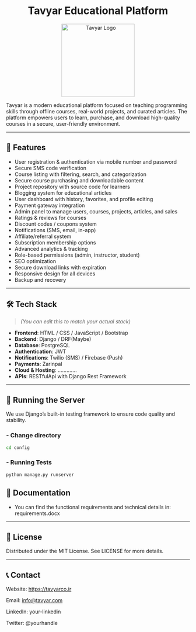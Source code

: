
<h1 align="center">Tavyar Educational Platform</h1>
<p align="center">
  <img src="link-to-your-logo-if-you-have-one" alt="Tavyar Logo" width="200" />
</p>

Tavyar is a modern educational platform focused on teaching programming skills through offline courses, real-world projects, and curated articles. The platform empowers users to learn, purchase, and download high-quality courses in a secure, user-friendly environment.

---

## 🚀 Features

- User registration & authentication via mobile number and password
- Secure SMS code verification
- Course listing with filtering, search, and categorization
- Secure course purchasing and downloadable content
- Project repository with source code for learners
- Blogging system for educational articles
- User dashboard with history, favorites, and profile editing
- Payment gateway integration
- Admin panel to manage users, courses, projects, articles, and sales
- Ratings & reviews for courses
- Discount codes / coupons system
- Notifications (SMS, email, in-app)
- Affiliate/referral system
- Subscription membership options
- Advanced analytics & tracking
- Role-based permissions (admin, instructor, student)
- SEO optimization
- Secure download links with expiration
- Responsive design for all devices
- Backup and recovery

---

## 🛠️ Tech Stack

> *(You can edit this to match your actual stack)*

- **Frontend**: HTML / CSS / JavaScript / Bootstrap 
- **Backend**: Django / DRF(Maybe)
- **Database**: PostgreSQL
- **Authentication**: JWT 
- **Notifications**: Twilio (SMS) / Firebase (Push)
- **Payments**: Zarinpal
- **Cloud & Hosting**: .............
- **APIs**: RESTfulApi with Django Rest Framework

---


## 🧪 Running the Server

We use Django’s built-in testing framework to ensure code quality and stability.  


### - Change directory
```bash
cd config
```
### - Running Tests

```bash
python manage.py runserver
```


## 📝 Documentation
- You can find the functional requirements and technical details in:
requirements.docx
---
## 📜 License
Distributed under the MIT License.
See LICENSE for more details.


---
## 📞 Contact
Website: https://tavyarco.ir

Email: info@tavyar.com

LinkedIn: your-linkedin

Twitter: @yourhandle




